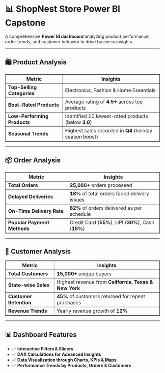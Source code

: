 <h1>📊 ShopNest Store Power BI Capstone</h1>

<p>A comprehensive <b>Power BI dashboard</b> analyzing product performance, order trends, and customer behavior to drive business insights.</p>

<hr>

<h2>🛍️ Product Analysis</h2>
<table border="1">
    <tr>
        <th>Metric</th>
        <th>Insights</th>
    </tr>
    <tr>
        <td><b>Top-Selling Categories</b></td>
        <td>Electronics, Fashion & Home Essentials</td>
    </tr>
    <tr>
        <td><b>Best-Rated Products</b></td>
        <td>Average rating of <b>4.5+</b> across top products</td>
    </tr>
    <tr>
        <td><b>Low-Performing Products</b></td>
        <td>Identified 10 lowest-rated products (below <b>3.0</b>)</td>
    </tr>
    <tr>
        <td><b>Seasonal Trends</b></td>
        <td>Highest sales recorded in <b>Q4</b> (holiday season boost)</td>
    </tr>
</table>

<hr>

<h2>📦 Order Analysis</h2>
<table border="1">
    <tr>
        <th>Metric</th>
        <th>Insights</th>
    </tr>
    <tr>
        <td><b>Total Orders</b></td>
        <td><b>25,000+</b> orders processed</td>
    </tr>
    <tr>
        <td><b>Delayed Deliveries</b></td>
        <td><b>18%</b> of total orders faced delivery issues</td>
    </tr>
    <tr>
        <td><b>On-Time Delivery Rate</b></td>
        <td><b>82%</b> of orders delivered as per schedule</td>
    </tr>
    <tr>
        <td><b>Popular Payment Methods</b></td>
        <td>Credit Card (<b>55%</b>), UPI (<b>30%</b>), Cash (<b>15%</b>)</td>
    </tr>
</table>

<hr>

<h2>👥 Customer Analysis</h2>
<table border="1">
    <tr>
        <th>Metric</th>
        <th>Insights</th>
    </tr>
    <tr>
        <td><b>Total Customers</b></td>
        <td><b>15,000+</b> unique buyers</td>
    </tr>
    <tr>
        <td><b>State-wise Sales</b></td>
        <td>Highest revenue from <b>California, Texas & New York</b></td>
    </tr>
    <tr>
        <td><b>Customer Retention</b></td>
        <td><b>45%</b> of customers returned for repeat purchases</td>
    </tr>
    <tr>
        <td><b>Revenue Trends</b></td>
        <td>Yearly revenue growth of <b>12%</b></td>
    </tr>
</table>

<hr>

<h2>📊 Dashboard Features</h2>
<ul>
    <li>✅ <b>Interactive Filters & Slicers</b></li>
    <li>✅ <b>DAX Calculations for Advanced Insights</b></li>
    <li>✅ <b>Data Visualization through Charts, KPIs & Maps</b></li>
    <li>✅ <b>Performance Trends by Products, Orders & Customers</b></li>
</ul>



</body>
</html>
